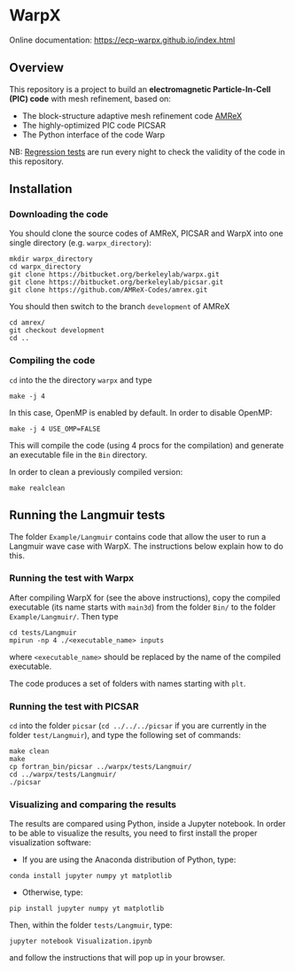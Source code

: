 # WarpX

Online documentation: https://ecp-warpx.github.io/index.html

## Overview

This repository is a project to build an **electromagnetic Particle-In-Cell (PIC) code** with mesh refinement, based on:

- The block-structure adaptive mesh refinement code [AMReX](https://bitbucket.org/berkeleylab/amrex)
- The highly-optimized PIC code PICSAR
- The Python interface of the code Warp

NB: [Regression tests](https://ccse.lbl.gov/pub/RegressionTesting/WarpX/) are run every night to check the validity of the code in this repository.

## Installation

### Downloading the code

You should clone the source codes of AMReX, PICSAR and WarpX into one single directory (e.g. `warpx_directory`):
```
mkdir warpx_directory
cd warpx_directory
git clone https://bitbucket.org/berkeleylab/warpx.git
git clone https://bitbucket.org/berkeleylab/picsar.git
git clone https://github.com/AMReX-Codes/amrex.git
```
You should then switch to the branch `development` of AMReX
```
cd amrex/
git checkout development
cd ..
```

### Compiling the code

`cd` into the the directory `warpx` and type
```
make -j 4
```
In this case, OpenMP is enabled by default. In order to disable OpenMP:
```
make -j 4 USE_OMP=FALSE
```
This will compile the code (using 4 procs for the compilation) and generate an executable file in the `Bin` directory.

In order to clean a previously compiled version:
```
make realclean
```

## Running the Langmuir tests

The folder `Example/Langmuir` contains code that allow the user
to run a Langmuir wave case with WarpX. The instructions below
explain how to do this.

### Running the test with Warpx

After compiling WarpX for (see the above instructions), copy the
compiled executable (its name starts with `main3d`) from the folder
`Bin/` to the folder
`Example/Langmuir/`. Then type
```
cd tests/Langmuir
mpirun -np 4 ./<executable_name> inputs
```
where `<executable_name>` should be replaced by the name of the
compiled executable.

The code produces a set of folders with names starting with `plt`.

### Running the test with PICSAR

`cd` into the folder `picsar` (`cd ../../../picsar` if you are
currently in the folder `test/Langmuir`), and type the following set
of commands:
```
make clean
make
cp fortran_bin/picsar ../warpx/tests/Langmuir/
cd ../warpx/tests/Langmuir/
./picsar
```

### Visualizing and comparing the results

The results are compared using Python, inside a Jupyter notebook. In
order to be able to visualize the results, you need to first install
the proper visualization software:

- If you are using the Anaconda distribution of Python, type:
```
conda install jupyter numpy yt matplotlib
```

- Otherwise, type:
```
pip install jupyter numpy yt matplotlib
```

Then, within the folder `tests/Langmuir`, type:
```
jupyter notebook Visualization.ipynb
```
and follow the instructions that will pop up in your browser.
